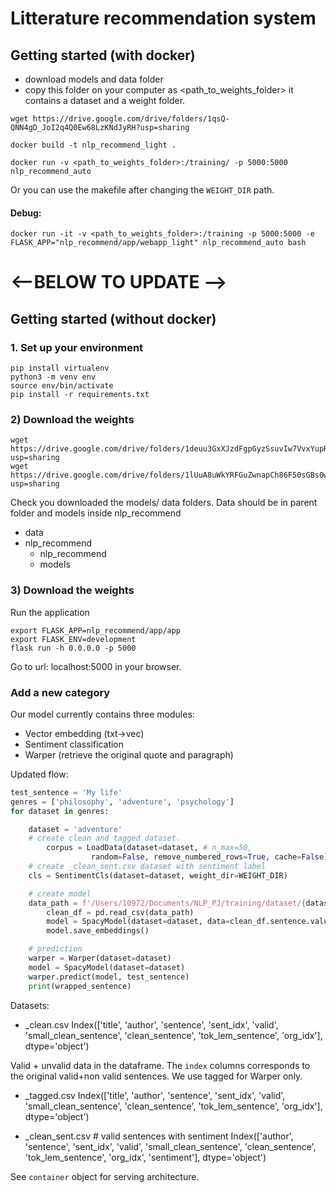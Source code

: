 # Litterature recommendation system

## Getting started (with docker)

- download models and data folder
- copy this folder on your computer as <path_to_weights_folder>
it contains a dataset and a weight folder.
``` 
wget https://drive.google.com/drive/folders/1qsQ-QNN4gD_JoI2q4Q0Ew68LzKNdJyRH?usp=sharing

docker build -t nlp_recommend_light .

docker run -v <path_to_weights_folder>:/training/ -p 5000:5000 nlp_recommend_auto
```
Or you can use the makefile after changing the `WEIGHT_DIR` path.

#### Debug:
```
docker run -it -v <path_to_weights_folder>:/training -p 5000:5000 -e FLASK_APP="nlp_recommend/app/webapp_light" nlp_recommend_auto bash
```


# <--BELOW TO UPDATE -->

## Getting started (without docker) 
### 1. Set up your environment
```
pip install virtualenv
python3 -m venv env
source env/bin/activate
pip install -r requirements.txt 
```
### 2) Download the weights
```
wget https://drive.google.com/drive/folders/1deuu3GxXJzdFgpGyzSsuvIw7VvxYupRx?usp=sharing
wget https://drive.google.com/drive/folders/1lUuA8uWkYRFGuZwnapCh86F50sGBs0wu?usp=sharing
```
Check you downloaded the models/ data folders. 
Data should be in parent folder and models inside nlp_recommend

- data
- nlp_recommend
    - nlp_recommend
    - models

### 3) Download the weights
Run the application
```
export FLASK_APP=nlp_recommend/app/app
export FLASK_ENV=development
flask run -h 0.0.0.0 -p 5000
```
Go to url: localhost:5000 in your browser. 



### Add a new category
Our model currently contains three modules:
- Vector embedding (txt->vec)
- Sentiment classification
- Warper (retrieve the original quote and paragraph)

Updated flow:
```python
test_sentence = 'My life'
genres = ['philosophy', 'adventure', 'psychology']
for dataset in genres:

    dataset = 'adventure'
    # create clean and tagged dataset. 
        corpus = LoadData(dataset=dataset, # n_max=50,
                  random=False, remove_numbered_rows=True, cache=False)
    # create _clean_sent.csv dataset with sentiment label 
    cls = SentimentCls(dataset=dataset, weight_dir=WEIGHT_DIR)

    # create model
    data_path = f'/Users/10972/Documents/NLP_PJ/training/dataset/{dataset}_clean.csv'
        clean_df = pd.read_csv(data_path)
        model = SpacyModel(dataset=dataset, data=clean_df.sentence.values)
        model.save_embeddings()

    # prediction
    warper = Warper(dataset=dataset)
    model = SpacyModel(dataset=dataset)
    warper.predict(model, test_sentence)
    print(wrapped_sentence)
```

Datasets:
- <dataset>_clean.csv 
Index(['title', 'author', 'sentence', 'sent_idx', 'valid',
       'small_clean_sentence', 'clean_sentence', 'tok_lem_sentence',
       'org_idx'],
      dtype='object')

Valid + unvalid data in the dataframe. The ``index`` columns corresponds to the original valid+non valid sentences. We use tagged for Warper only. 
- <dataset>_tagged.csv 
Index(['title', 'author', 'sentence', 'sent_idx', 'valid',
       'small_clean_sentence', 'clean_sentence', 'tok_lem_sentence',
       'org_idx'],
      dtype='object')

- <dataset>_clean_sent.csv  # valid sentences with sentiment
 Index(['author', 'sentence', 'sent_idx', 'valid', 'small_clean_sentence',
       'clean_sentence', 'tok_lem_sentence', 'org_idx', 'sentiment'],
      dtype='object')


See ``container`` object for serving architecture. 